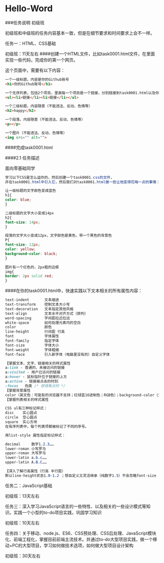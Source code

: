 # Hello-Word

###任务说明
初级班

初级班和中级班的任务内容基本一致，但是在细节要求和时间要求上会不一样。

任务一：HTML、CSS基础

初级班：11天左右
####创建一个HTML文件，比如task0001.html文件，在里面实现一些代码，完成你的第一个网页。

这个页面中，需要有以下内容：
```html
一个一级标题，内容是你的Github账号
<h1>你的Github账号</h1>

一个无序列表，包括2个项目，里面每一个项目是一个链接，分别链接到task0001.html以及你的微博（或其他什么网站）
<ul><li>链接</li><li>链接</li></ul>

一个二级标题，内容随意（不能违法、反动、色情等）
<h2>happy</h2>

一个段落，内容随意（不能违法、反动、色情等）
<p></p>

一个图片（不能违法、反动、色情等）
<img src="" alt="">
```
####完成task0001.html

####2.1 任务描述

面向零基础同学
```css
学习以下CSS是怎么运作的，然后创建一个task0001.css的文件，
并在task0001.html中引入它，然后我们对task0001.html做一些让他变得花哨一点的事情：

让一级标题的文字颜色变成蓝色
h1{
color: blue;
}

二级标题的文字大小变成14px
h2{
font-size: 14px;
}

段落的文字大小变成12px，文字颜色是黄色，带一个黑色的背景色
P{
font-size: 12px;
color: yellow;
background-color: black;
}

图片有一个红色的，2px粗的边框
img{
border: 2px solid red;
}

```
####在你的task0001.html中，快速实践以下文本相关的所有属性内容：
```css
text-indent       文本缩进
text-transform    控制文本大小写
text-decoration   文本指定其他风格
text-align        文本水平对齐方式（排列）
word-spacing      字间距拉近拉远
white-space       如何处理元素内的空白
color             颜色
line-height       行间距 行高
font              字体属性
font-family       指定字体
font-size         字体大小
font-weight       字体粗细
font-face         引入新字体（电脑里没有的）自定义字体

【掌握文本、文字、链接相关的样式属性
a:link - 普通的、未被访问的链接
a:visited - 用户已访问的链接
a:hover - 鼠标指针位于链接的上方
a:active - 链接被点击的时刻
:focus   伪类 /* 获得焦点时 */
【掌握背景属性 
color（英文色：可能有的浏览器不支持；红绿蓝16进制色；RGB色）；background-color（元素背景色）；background（背景图，默认重复）
【掌握列表相关的样式属性

CSS ul有三种标记样式：
disc    实心圆点
circle  空心圆点
square  实心方块
在有序列表中，每个列表项都被标记了不同的序号。

用list-style 属性指定标记样式：

decimal     数字1.2.3……
lower-roman 小写罗马
upper-roman 大写罗马
lower-latin a.b.c……
upper-latin A.B.C……

【深入了解行高属性（行高 半行距）
默认line-height状态1.0-1.2 ；想自定义又灵活继承（纯数字1.5）不会忽略font-size
```
任务二：JavaScript基础

初级班：13天左右

任务三：深入学习JavaScript语言的一些特性、以及相关的一些设计模式等知识。实践一个小型的to-do项目实践，巩固学习知识

初级班：10天左右

任务四：关于移动、node.js、ES6、CSS预处理、CSS后处理、JavaScript模块化、前端工程化，掌握目前前端主流技术。并通过to-do大型项目实践，做一个移动+PC的大型项目，学习如何做技术选项，如何做大型项目设计架构

初级班：30天左右
